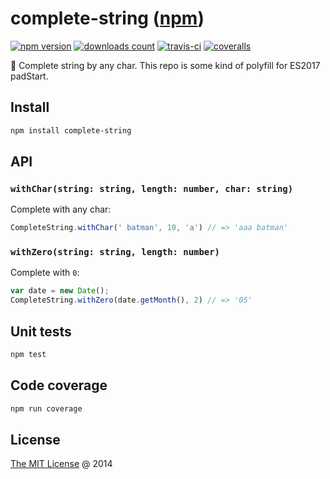 # complete-string ([npm](https://www.npmjs.com/package/complete-string))

[![npm version](https://badge.fury.io/js/complete-string.svg)](https://badge.fury.io/js/complete-string)
[![downloads count](https://img.shields.io/npm/dt/complete-string.svg)](https://www.npmjs.com/package/complete-string)
[![travis-ci](https://api.travis-ci.com/piecioshka/complete-string.svg?branch=master)](https://app.travis-ci.com/github/piecioshka/complete-string)
[![coveralls](https://coveralls.io/repos/github/piecioshka/complete-string/badge.svg?branch=master)](https://coveralls.io/github/piecioshka/complete-string?branch=master)

:hammer: Complete string by any char. This repo is some kind of polyfill for ES2017 padStart.

## Install

```bash
npm install complete-string
```

## API

### `withChar(string: string, length: number, char: string)`

Complete with any char:

```javascript
CompleteString.withChar(' batman', 10, 'a') // => 'aaa batman'
```

### `withZero(string: string, length: number)`

Complete with `0`:

```javascript
var date = new Date();
CompleteString.withZero(date.getMonth(), 2) // => '05'
```

## Unit tests

```bash
npm test
```

## Code coverage

```bash
npm run coverage
```

## License

[The MIT License](http://piecioshka.mit-license.org) @ 2014
